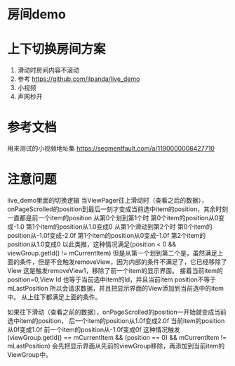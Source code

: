# 房间demo

# 上下切换房间方案
1. 滑动时房间内容不滚动
2. 参考
   https://github.com/ilpanda/live_demo
3. 小视频
4. 声网秒开

# 参考文档
用来测试的小视频地址集
https://segmentfault.com/a/1190000008427710

# 注意问题
live_demo里面的切换逻辑
当ViewPager往上滑动时（查看之后的数据），onPageScrolled的position到最后一刻才变成当前选中item的position，其余时刻一直都是前一个item的position
从第0个划到第1个时
第0个item的position从0变成-1.0
第1个item的position从1.0变成0
从第1个滑动到第2个时
第0个item的position从-1.0f变成-2.0f
第1个item的position从0变成-1.0f
第2个item的position从1.0变成0
以此类推，这种情况满足(position < 0 && viewGroup.getId() != mCurrentItem)
但是从第一个划到第二个是，虽然满足上面的条件，但是不会触发removeView，因为内部的条件不满足了，它已经移除了View
这是触发removeView1，移除了前一个item的显示界面。
接着当前item的position=0,View Id 也等于当前选中item的Id，并且当前item position不等于mLastPosition
所以会请求数据，并且把显示界面的View添加到当前选中的item中。
从上往下都满足上面的条件。

如果往下滑动（查看之前的数据），onPageScrolled的position一开始就变成当前选中item的position，
后一个item的position从1.0f变成2.0f
当前item的position从0f变成1.0f
前一个item的position从-1.0f变成0f
这种情况触发(viewGroup.getId() == mCurrentItem && (position == 0) && mCurrentItem != mLastPosition)
会先把显示界面从先前的viewGroup移除，再添加到当前item的ViewGroup中。

